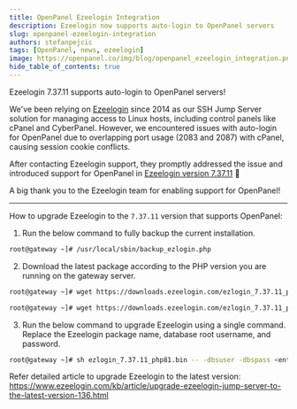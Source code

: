 ```yaml
---
title: OpenPanel Ezeelogin Integration
description: Ezeelogin now supports auto-login to OpenPanel servers
slug: openpanel-ezeelogin-integration
authors: stefanpejcic
tags: [OpenPanel, news, ezeelogin]
image: https://openpanel.co/img/blog/openpanel_ezeelogin_integration.png
hide_table_of_contents: true
---
```


Ezeelogin 7.37.11 supports auto-login to OpenPanel servers!

<!--truncate-->

We've been relying on [Ezeelogin](https://www.ezeelogin.com/) since 2014 as our SSH Jump Server solution for managing access to Linux hosts, including control panels like cPanel and CyberPanel. However, we encountered issues with auto-login for OpenPanel due to overlapping port usage (2083 and 2087) with cPanel, causing session cookie conflicts.

After contacting Ezeelogin support, they promptly addressed the issue and introduced support for OpenPanel in [Ezeelogin version 7.37.11](https://www.ezeelogin.com/user_manual/ChangeLog.html) 🎉

A big thank you to the Ezeelogin team for enabling support for OpenPanel!


----

How to upgrade Ezeelogin to the `7.37.11` version that supports OpenPanel:

1. Run the below command to fully backup the current installation.

```bash
root@gateway ~]# /usr/local/sbin/backup_ezlogin.php 
```
 

2. Download the latest package according to the PHP version you are running on the gateway server.

```bash
root@gateway ~]# wget https://downloads.ezeelogin.com/ezlogin_7.37.11_php81.bin

root@gateway ~]# wget https://downloads.ezeelogin.com/ezlogin_7.37.11_php71.bin

```

3. Run the below command to upgrade Ezeelogin using a single command. Replace the Ezeelogin package name, database root username, and password.

```bash
root@gateway ~]# sh ezlogin_7.37.11_php81.bin -- -dbsuser -dbspass <enter_(root)db_password> -skipgeolite -auto -force -ACCEPT_SETTINGS -I_ACCEPT_EULA -skipbackup -update
```

Refer detailed article to upgrade Ezeelogin to the latest version: https://www.ezeelogin.com/kb/article/upgrade-ezeelogin-jump-server-to-the-latest-version-136.html

